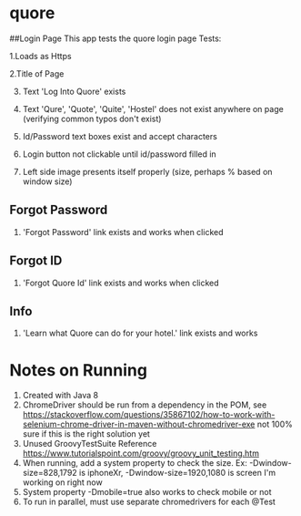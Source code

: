# quore
##Login Page
This app tests the quore login page
Tests:

1.Loads as Https

2.Title of Page

3. Text 'Log Into Quore' exists

4. Text 'Qure', 'Quote', 'Quite', 'Hostel' does not exist anywhere on page (verifying common typos don't exist)

5. Id/Password text boxes exist and accept characters

6. Login button not clickable until id/password filled in

7. Left side image presents itself properly (size, perhaps % based on window size)

## Forgot Password
1. 'Forgot Password' link exists and works when clicked

## Forgot ID
1. 'Forgot Quore Id' link exists and works when clicked

## Info
1. 'Learn what Quore can do for your hotel.' link exists and works

# Notes on Running
1. Created with Java 8
1. ChromeDriver should be run from a dependency in the POM, see https://stackoverflow.com/questions/35867102/how-to-work-with-selenium-chrome-driver-in-maven-without-chromedriver-exe not 100% sure if this is the right solution yet
1. Unused GroovyTestSuite Reference https://www.tutorialspoint.com/groovy/groovy_unit_testing.htm
1. When running, add a system property to check the size. Ex: -Dwindow-size=828,1792 is iphoneXr, -Dwindow-size=1920,1080 is screen I'm working on right now
1. System property -Dmobile=true also works to check mobile or not
1. To run in parallel, must use separate chromedrivers for each @Test